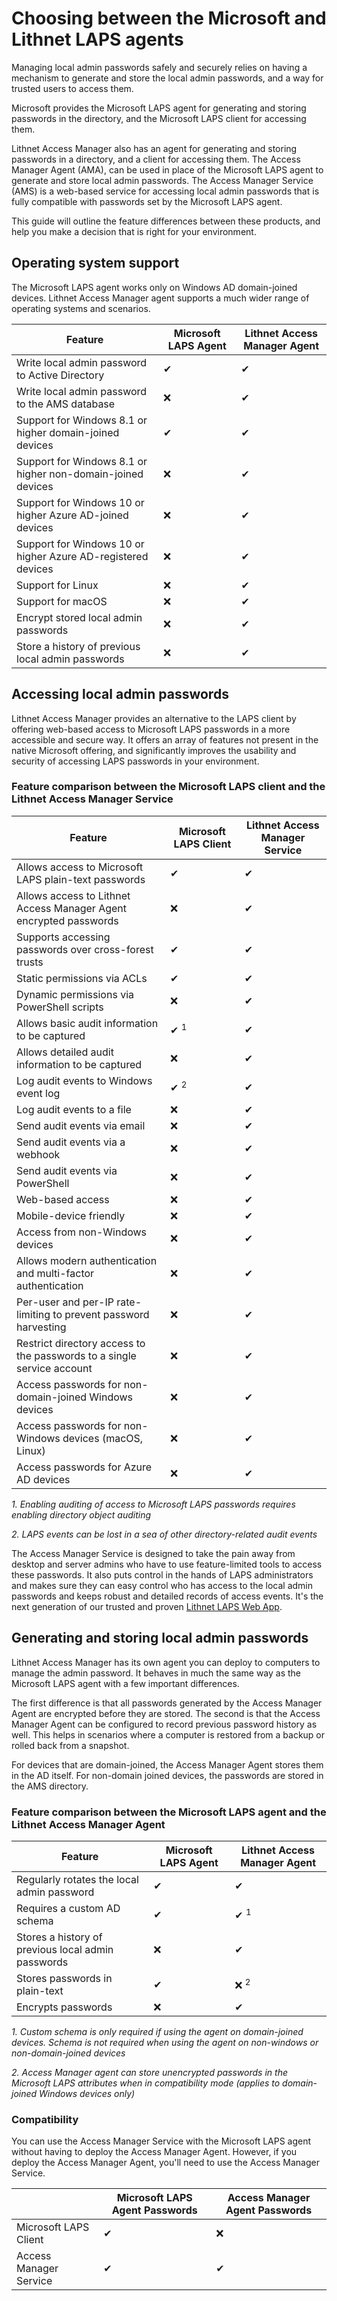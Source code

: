 # Choosing between the Microsoft and Lithnet LAPS agents
Managing local admin passwords safely and securely relies on having a mechanism to generate and store the local admin passwords, and a way for trusted users to access them.

Microsoft provides the Microsoft LAPS agent for generating and storing passwords in the directory, and the Microsoft LAPS client for accessing them. 

Lithnet Access Manager also has an agent for generating and storing passwords in a directory, and a client for accessing them. The Access Manager Agent (AMA), can be used in place of the Microsoft LAPS agent to generate and store local admin passwords. The Access Manager Service (AMS) is a web-based service for accessing local admin passwords that is fully compatible with passwords set by the Microsoft LAPS agent.
 
This guide will outline the feature differences between these products, and help you make a decision that is right for your environment.

## Operating system support
The Microsoft LAPS agent works only on Windows AD domain-joined devices. Lithnet Access Manager agent supports a much wider range of operating systems and scenarios.

| Feature | Microsoft LAPS Agent | Lithnet Access Manager Agent |
| --- | --- | --- |
| Write local admin password to Active Directory | ✔ | ✔ |
| Write local admin password to the AMS database | ❌ | ✔ |
| Support for Windows 8.1 or higher domain-joined devices | ✔ | ✔ |
| Support for Windows 8.1 or higher non-domain-joined devices | ❌ | ✔ |
| Support for Windows 10 or higher Azure AD-joined devices | ❌ | ✔ |
| Support for Windows 10 or higher Azure AD-registered devices | ❌ | ✔ |
| Support for Linux | ❌ | ✔ |
| Support for macOS | ❌ | ✔ |
| Encrypt stored local admin passwords | ❌ | ✔ |
| Store a history of previous local admin passwords | ❌ | ✔ |

## Accessing local admin passwords
Lithnet Access Manager provides an alternative to the LAPS client by offering web-based access to Microsoft LAPS passwords in a more accessible and secure way. It offers an array of features not present in the native Microsoft offering, and significantly improves the usability and security of accessing LAPS passwords in your environment.

### Feature comparison between the Microsoft LAPS client and the Lithnet Access Manager Service

| Feature | Microsoft LAPS Client | Lithnet Access Manager Service  |
| -- | -- | -- |
| Allows access to Microsoft LAPS plain-text passwords | ✔ | ✔ |
| Allows access to Lithnet Access Manager Agent encrypted passwords | ❌ | ✔ |
| Supports accessing passwords over cross-forest trusts | ✔ | ✔ |
| Static permissions via ACLs | ✔ | ✔ |
| Dynamic permissions via PowerShell scripts | ❌ | ✔ |
| Allows basic audit information to be captured | ✔ <sup>1</sup> | ✔ |
| Allows detailed audit information to be captured | ❌ | ✔ |
| Log audit events to Windows event log | ✔ <sup>2</sup> | ✔ |
| Log audit events to a file | ❌ | ✔ |
| Send audit events via email | ❌ | ✔ |
| Send audit events via a webhook | ❌ | ✔ |
| Send audit events via PowerShell | ❌ | ✔ |
| Web-based access | ❌ | ✔ |
| Mobile-device friendly | ❌ | ✔ |
| Access from non-Windows devices | ❌ | ✔ |
| Allows modern authentication and multi-factor authentication | ❌ | ✔ |
| Per-user and per-IP rate-limiting to prevent password harvesting | ❌ | ✔ |
| Restrict directory access to the passwords to a single service account | ❌ | ✔ |
| Access passwords for non-domain-joined Windows devices | ❌ | ✔ |
| Access passwords for non-Windows devices (macOS, Linux) | ❌ | ✔ |
| Access passwords for Azure AD devices | ❌ | ✔ |

_1. Enabling auditing of access to Microsoft LAPS passwords requires enabling directory object auditing_

_2. LAPS events can be lost in a sea of other directory-related audit events_

The Access Manager Service is designed to take the pain away from desktop and server admins who have to use feature-limited tools to access these passwords. It also puts control in the hands of LAPS administrators and makes sure they can easy control who has access to the local admin passwords and keeps robust and detailed records of access events. It's the next generation of our trusted and proven [Lithnet LAPS Web App](https://github.com/lithnet/laps-web).

## Generating and storing local admin passwords
Lithnet Access Manager has its own agent you can deploy to computers to manage the admin password. It behaves in much the same way as the Microsoft LAPS agent with a few important differences. 

The first difference is that all passwords generated by the Access Manager Agent are encrypted before they are stored. The second is that the Access Manager Agent can be configured to record previous password history as well. This helps in scenarios where a computer is restored from a backup or rolled back from a snapshot.

For devices that are domain-joined, the Access Manager Agent stores them in the AD itself. For non-domain joined devices, the passwords are stored in the AMS directory.

### Feature comparison between the Microsoft LAPS agent and the Lithnet Access Manager Agent

| Feature | Microsoft LAPS Agent | Lithnet Access Manager Agent  |
| -- | -- | -- |
| Regularly rotates the local admin password | ✔ | ✔ |
| Requires a custom AD schema | ✔ | ✔ <sup>1<sup> |
| Stores a history of previous local admin passwords | ❌ | ✔ |
| Stores passwords in plain-text | ✔ | ❌ <sup>2</sup> |
| Encrypts passwords | ❌ | ✔ |

_1. Custom schema is only required if using the agent on domain-joined devices. Schema is not required when using the agent on non-windows or non-domain-joined devices_

_2. Access Manager agent can store unencrypted passwords in the Microsoft LAPS attributes when in compatibility mode (applies to domain-joined Windows devices only)_

### Compatibility
You can use the Access Manager Service with the Microsoft LAPS agent without having to deploy the Access Manager Agent. However, if you deploy the Access Manager Agent, you'll need to use the Access Manager Service.

|  | Microsoft LAPS Agent Passwords | Access Manager Agent Passwords |
| -- | -- | -- |
| Microsoft LAPS Client | ✔ | ❌ | 
| Access Manager Service | ✔ | ✔ | 

